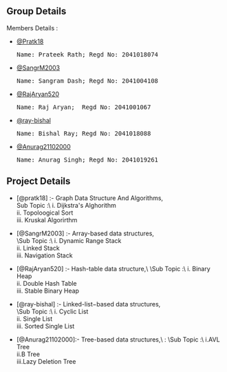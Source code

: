 ## Group Details

Members Details : 
- [@Pratk18](https://github.com/Pratk18) 
  <pre>Name: Prateek Rath; Regd No: 2041018074</pre>

- [@SangrM2003](https://github.com/SangrM2003) 
  <pre>Name: Sangram Dash; Regd No: 2041004108</pre>

- [@RajAryan520](https://github.com/RajAryan520)
  <pre>Name: Raj Aryan;  Regd No: 2041001067</pre>

- [@ray-bishal](https://github.com/ray-bishal)  
  <pre>Name: Bishal Ray; Regd No: 2041018088</pre>

- [@Anurag21102000](https://github.com/Anurag21102000)
  <pre>Name: Anurag Singh; Regd No: 2041019261</pre>


## Project Details


- [@pratk18]  :- Graph Data Structure And Algorithms,\
  Sub Topic   :\   i. Dijkstra's Alghorithm\
                  ii. Topoloogical Sort\
                 iii. Kruskal Algorirthm
 
- [@SangrM2003] :-  Array-based data structures,\
   \Sub Topic   :\     i. Dynamic Range Stack\
	              ii. Linked Stack\
	             iii. Navigation Stack
		  
- [@RajAryan520] :- Hash-table data structure,\	
   \Sub Topic    :\  i. Binary Heap\
		    ii. Double Hash Table\
		   iii. Stable Binary Heap

- [@ray-bishal]   :- Linked-list−based data structures,\
   \Sub Topic      :\ i. Cyclic List\
		     ii. Single List\
		    iii. Sorted Single List

- [@Anurag21102000]:-   Tree-based data structures,\           :
  \Sub Topic       :\    i.AVL Tree\
		        ii.B Tree\
		       iii.Lazy Deletion Tree
